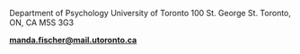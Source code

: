 Department of Psychology
University of Toronto
100 St. George St.
Toronto, ON, CA
M5S 3G3

**[manda.fischer@mail.utoronto.ca](mailto:manda.fischer@mail.utoronto.ca)**


